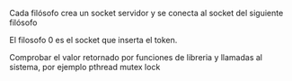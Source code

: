 
Cada filósofo crea un socket servidor y se conecta al socket del siguiente filósofo

El filosofo 0 es el socket que inserta el token.

Comprobar el valor retornado por funciones de libreria y llamadas al sistema, por ejemplo pthread mutex lock 